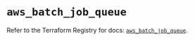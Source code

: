 # `aws_batch_job_queue`

Refer to the Terraform Registry for docs: [`aws_batch_job_queue`](https://registry.terraform.io/providers/hashicorp/aws/5.58.0/docs/resources/batch_job_queue).
